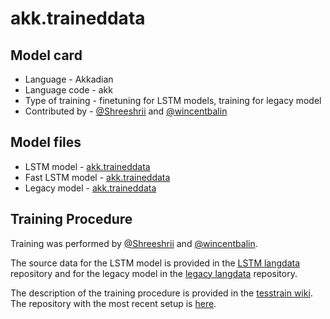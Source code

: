 # akk.traineddata

## Model card

* Language - Akkadian
* Language code - akk
* Type of training - finetuning for LSTM models, training for legacy model
* Contributed by - [@Shreeshrii](https://github.com/Shreeshrii) and [@wincentbalin](https://github.com/wincentbalin)

## Model files

* LSTM model - [akk.traineddata](best/akk.traineddata)
* Fast LSTM model - [akk.traineddata](fast/akk.traineddata)
* Legacy model - [akk.traineddata](legacy/akk.traineddata)

## Training Procedure 

Training was performed by [@Shreeshrii](https://github.com/Shreeshrii) and [@wincentbalin](https://github.com/wincentbalin).

The source data for the LSTM model is provided in the [LSTM langdata](https://github.com/tesseract-ocr/langdata_lstm/tree/main/akk)
repository and for the legacy model in the [legacy langdata](https://github.com/tesseract-ocr/langdata/tree/main/akk) repository.

The description of the training procedure is provided in the [tesstrain wiki](https://github.com/tesseract-ocr/tesstrain/wiki/Akkadian-Cuneiform). The repository with the most recent setup is [here](https://github.com/wincentbalin/tesstrain-akk).

